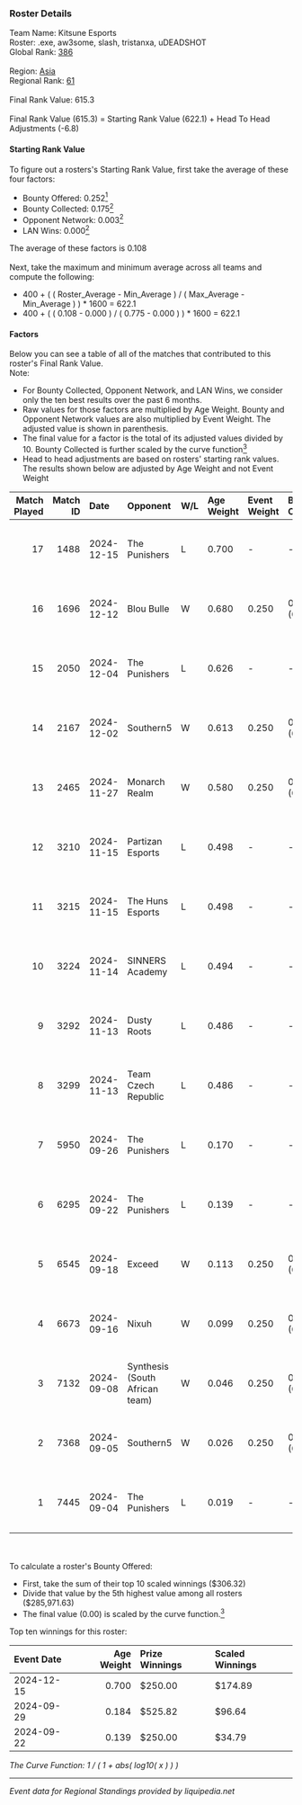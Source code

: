### Roster Details<br />
Team Name: Kitsune Esports<br />
Roster: .exe, aw3some, slash, tristanxa, uDEADSHOT<br />
Global Rank: [386](../../standings_global_2025_02_28.md)<br />
<br />
Region: [Asia]( ../../standings_asia_2025_02_28.md)<br />
Regional Rank: [61]( ../../standings_asia_2025_02_28.md)<br />
<br />
Final Rank Value:  615.3<br />
<br />
Final Rank Value (615.3) = Starting Rank Value (622.1) + Head To Head Adjustments (-6.8)<br />

#### Starting Rank Value<br />
To figure out a rosters's Starting Rank Value, first take the average of these four factors:<br />
- Bounty Offered: 0.252[<sup>1</sup>](#table2)
- Bounty Collected: 0.175[<sup>2</sup>](#table1)
- Opponent Network: 0.003[<sup>2</sup>](#table1)
- LAN Wins: 0.000[<sup>2</sup>](#table1)

The average of these factors is 0.108<br />
<br />
Next, take the maximum and minimum average across all teams and compute the following:<br />
- 400 + ( ( Roster_Average - Min_Average ) / ( Max_Average - Min_Average ) ) * 1600 = 622.1
- 400 + ( ( 0.108 - 0.000 ) / ( 0.775 - 0.000 ) ) * 1600 = 622.1


#### Factors<br />
Below you can see a table of all of the matches that contributed to this roster's Final Rank Value.<br />
Note:<br />

- For Bounty Collected, Opponent Network, and LAN Wins, we consider only the ten best results over the past 6 months.
- Raw values for those factors are multiplied by Age Weight. Bounty and Opponent Network values are also multiplied by Event Weight. The adjusted value is shown in parenthesis.
- The final value for a factor is the total of its adjusted values divided by 10. Bounty Collected is further scaled by the curve function[<sup>3</sup>](#curveFunction)
- Head to head adjustments are based on rosters' starting rank values. The results shown below are adjusted by Age Weight and not Event Weight
<span id="table1"></span><br />


| Match Played | Match ID | Date       | Opponent                       | W/L | Age Weight | Event Weight | Bounty Collected | Opponent Network | LAN Wins  | H2H Adj. | Roster                                     |
| -: | -: | :- | :- | :- | :- | :- | :- | :- | :- | -: | :- |
|           17 |     1488 | 2024-12-15 | The Punishers                  | L   | 0.700      | -            | -                | -                | -         |    -7.75 | .exe, aw3some, slash, tristanxa, uDEADSHOT |
|           16 |     1696 | 2024-12-12 | Blou Bulle                     | W   | 0.680      | 0.250        | 0.000 (0.000)    | 0.093 (0.016)    | 0 (0.000) |    10.64 | .exe, aw3some, slash, tristanxa, uDEADSHOT |
|           15 |     2050 | 2024-12-04 | The Punishers                  | L   | 0.626      | -            | -                | -                | -         |    -7.05 | .exe, aw3some, slash, tristanxa, uDEADSHOT |
|           14 |     2167 | 2024-12-02 | Southern5                      | W   | 0.613      | 0.250        | 0.000 (0.000)    | 0.060 (0.009)    | 0 (0.000) |     9.18 | .exe, aw3some, slash, tristanxa, uDEADSHOT |
|           13 |     2465 | 2024-11-27 | Monarch Realm                  | W   | 0.580      | 0.250        | 0.000 (0.000)    | 0.030 (0.004)    | 0 (0.000) |     4.33 | .exe, aw3some, slash, tristanxa, uDEADSHOT |
|           12 |     3210 | 2024-11-15 | Partizan Esports               | L   | 0.498      | -            | -                | -                | -         |    -0.79 | .exe, aw3some, slash, tristanxa, uDEADSHOT |
|           11 |     3215 | 2024-11-15 | The Huns Esports               | L   | 0.498      | -            | -                | -                | -         |    -1.18 | .exe, aw3some, slash, tristanxa, uDEADSHOT |
|           10 |     3224 | 2024-11-14 | SINNERS Academy                | L   | 0.494      | -            | -                | -                | -         |    -5.05 | .exe, aw3some, slash, tristanxa, uDEADSHOT |
|            9 |     3292 | 2024-11-13 | Dusty Roots                    | L   | 0.486      | -            | -                | -                | -         |    -4.53 | .exe, aw3some, slash, tristanxa, uDEADSHOT |
|            8 |     3299 | 2024-11-13 | Team Czech Republic            | L   | 0.486      | -            | -                | -                | -         |    -4.98 | .exe, aw3some, slash, tristanxa, uDEADSHOT |
|            7 |     5950 | 2024-09-26 | The Punishers                  | L   | 0.170      | -            | -                | -                | -         |    -2.09 | .exe, aw3some, slash, tristanxa, uDEADSHOT |
|            6 |     6295 | 2024-09-22 | The Punishers                  | L   | 0.139      | -            | -                | -                | -         |    -1.73 | .exe, aw3some, slash, tristanxa, uDEADSHOT |
|            5 |     6545 | 2024-09-18 | Exceed                         | W   | 0.113      | 0.250        | 0.003 (0.000)    | 0.019 (0.001)    | 0 (0.000) |     1.88 | .exe, aw3some, slash, tristanxa, uDEADSHOT |
|            4 |     6673 | 2024-09-16 | Nixuh                          | W   | 0.099      | 0.250        | 0.001 (0.000)    | 0.010 (0.000)    | 0 (0.000) |     1.49 | .exe, aw3some, slash, tristanxa, uDEADSHOT |
|            3 |     7132 | 2024-09-08 | Synthesis (South African team) | W   | 0.046      | 0.250        | 0.000 (0.000)    | 0.001 (0.000)    | 0 (0.000) |     0.64 | .exe, aw3some, slash, tristanxa, uDEADSHOT |
|            2 |     7368 | 2024-09-05 | Southern5                      | W   | 0.026      | 0.250        | 0.000 (0.000)    | 0.060 (0.000)    | 0 (0.000) |     0.38 | .exe, aw3some, slash, tristanxa, uDEADSHOT |
|            1 |     7445 | 2024-09-04 | The Punishers                  | L   | 0.019      | -            | -                | -                | -         |    -0.24 | .exe, aw3some, slash, tristanxa, uDEADSHOT |

<br />
<span id="table2"></span><br />
To calculate a roster's Bounty Offered:<br />

- First, take the sum of their top 10 scaled winnings ($306.32)
- Divide that value by the 5th highest value among all rosters ($285,971.63)
- The final value (0.00) is scaled by the curve function.[<sup>3</sup>](#curveFunction)

Top ten winnings for this roster:<br />

| Event Date | Age Weight | Prize Winnings | Scaled Winnings |
| :- | -: | :- | :- |
| 2024-12-15 |      0.700 | $250.00        | $174.89         |
| 2024-09-29 |      0.184 | $525.82        | $96.64          |
| 2024-09-22 |      0.139 | $250.00        | $34.79          |


<span id="curveFunction"></span>_The Curve Function: 1 / ( 1 + abs( log10( x ) ) )_<br />

---
_Event data for Regional Standings provided by liquipedia.net_<br />
